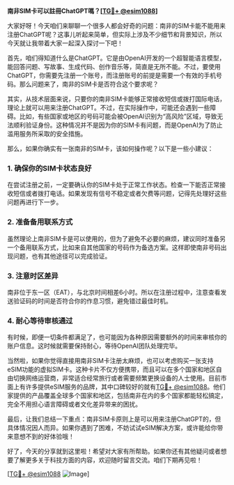 **南非SIM卡可以註冊ChatGPT嗎？[[TG💪+ @esim1088](https://t.me/s/esim1088)]**

大家好呀！今天咱们来聊聊一个很多人都会好奇的问题：南非的SIM卡能不能用来注册ChatGPT呢？这事儿听起来简单，但实际上涉及不少细节和背景知识，所以今天就让我带着大家一起深入探讨一下吧！

首先，咱们得知道什么是ChatGPT。它是由OpenAI开发的一个超智能语言模型，能回答问题、写故事、生成代码、创作音乐等，简直是无所不能。不过，要使用ChatGPT，你需要先注册一个账号，而注册账号的前提是需要一个有效的手机号码。那么问题来了，南非的SIM卡是否符合这个要求呢？

其实，从技术层面来说，只要你的南非SIM卡能够正常接收短信或拨打国际电话，理论上就可以用来注册ChatGPT。不过，在实际操作中，可能还会遇到一些障碍。比如，有些国家或地区的号码可能会被OpenAI识别为“高风险”区域，导致无法顺利验证身份。这种情况并不是因为你的SIM卡有问题，而是OpenAI为了防止滥用服务所采取的安全措施。

那么，如果你确实有一张南非的SIM卡，该如何操作呢？以下是一些小建议：

### 1. 确保你的SIM卡状态良好

在尝试注册之前，一定要确认你的SIM卡处于正常工作状态。检查一下能否正常接收短信或者拨打电话。如果发现有信号不稳定或者欠费等问题，记得先处理好这些问题再进行下一步。

### 2. 准备备用联系方式

虽然理论上南非SIM卡是可以使用的，但为了避免不必要的麻烦，建议同时准备另一个备用联系方式，比如来自其他国家的号码作为备选方案。这样即使南非号码出现问题，也有其他途径可以完成验证。

### 3. 注意时区差异

南非位于东一区（EAT），与北京时间相差6小时。所以在注册过程中，注意查看发送验证码的时间是否符合你的作息习惯，避免错过最佳时机。

### 4. 耐心等待审核通过

有时候，即便一切条件都满足了，也可能因为各种原因需要额外的时间来审核你的账户信息。这时候就需要保持耐心，等待OpenAI团队处理完毕。

当然啦，如果你觉得直接用南非SIM卡注册太麻烦，也可以考虑购买一张支持eSIM功能的虚拟SIM卡。这种卡片不仅方便携带，而且可以在多个国家和地区自由切换网络运营商，非常适合经常旅行或者需要频繁更换设备的人士使用。目前市面上有许多提供eSIM服务的品牌，其中口碑较好的就有[TG💪+ @esim1088](https://t.me/s/esim1088)。他们家提供的产品覆盖全球多个国家和地区，包括南非在内的多个国家都能轻松搞定，完全不用担心语言障碍或者文化差异带来的困扰。

最后，让我们总结一下重点：南非SIM卡原则上是可以用来注册ChatGPT的，但具体情况因人而异。如果你遇到了困难，不妨试试eSIM解决方案，或许能给你带来意想不到的好体验哦！

好了，今天的分享就到这里啦！希望对大家有所帮助。如果你还有其他疑问或者想要了解更多关于科技方面的内容，欢迎随时留言交流。咱们下期再见啦！

[[TG💪+ @esim1088](https://t.me/s/esim1088) ![Image](https://i.postimg.cc/4NQfJmqS/Snipaste-2025-05-13-00-14-12.png)]